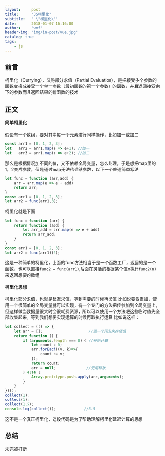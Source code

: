 ```yaml
---
layout:     post
title:      "JS柯里化"
subtitle:   " \"柯里化\""
date:       2018-01-07 16:16:00
author:     "wmf"
header-img: "img/in-post/vue.jpg"
catalog: true
tags:
    - js
---
```


## 前言
柯里化（Currying），又称部分求值（Partial Evaluation），是把接受多个参数的函数变换成接受一个单一参数（最初函数的第一个参数）的函数，并且返回接受余下的参数而且返回结果的新函数的技术
## 正文
#### 简单柯里化
假设有一个数组，要对其中每一个元素进行同样操作，比如加一或加二
```js
const arr1 = [0, 1, 2, 3];
let   arr2 = arr1.map(e => e+1); //加一
let   arr3 = arr1.map(e => e+2); //加二
```
那么是根据情况加不同的值，又不依赖全局变量，怎么处理，于是想把map里的1，2变成参数，但是通过map无法传递该参数，以下一个普通简单写法
```js
let func = function (arr,add) {
    arr = arr.map(e => e + add)
    return arr;
}
const arr1 = [0, 1, 2, 3];
let arr2 = func(arr1,3);
```
柯里化就是下面

```js
let func = function (arr) {
    return function (add) {
        let arr_add = arr.map(e => e + add)
        return arr_add;
    }
}
const arr1 = [0, 1, 2, 3];
let arr2 = func(arr1)(3);
```
这是一种简单的柯里化，上面的func方法相当于是一个函数工厂，返回的是一个函数，也可以直接```func2 = func(arr1)```,后面在灵活的根据某个值n执行```func2(n)```来返回想要的数组
#### 柯里化思想
柯里化部分求值，也就是延迟求值，等到需要的时候再求值
比如说要做累加，使用一个很简单的全局变量就可以实现，有一个专门的方法把传参加到全局变量上，但这样做当数据量很大时会很耗费资源，所以可以使用一个方法吧这些临时值先全部收集起来，等到我们想要实现运算的时候再取执行运算
比如说这样：
```js
let collect = (() => {
    let arr = [];                     //做一个闭包来存储值
    return function () {
        if (arguments.length === 0) { //开始计算
            let count = 0;
            arr.forEach((v, k)=>{
                count += v;
            });
            return count;
            arr = null;              //无用释放
        } else {
            Array.prototype.push.apply(arr,arguments);
        }
    }
})();
collect(1);
collect(1);
collect(1.5);
console.log(collect());             //3.5
```
这不是一个真正柯里化，这段代码是为了帮助理解柯里化延迟计算的思想
## 总结
未完被打断


